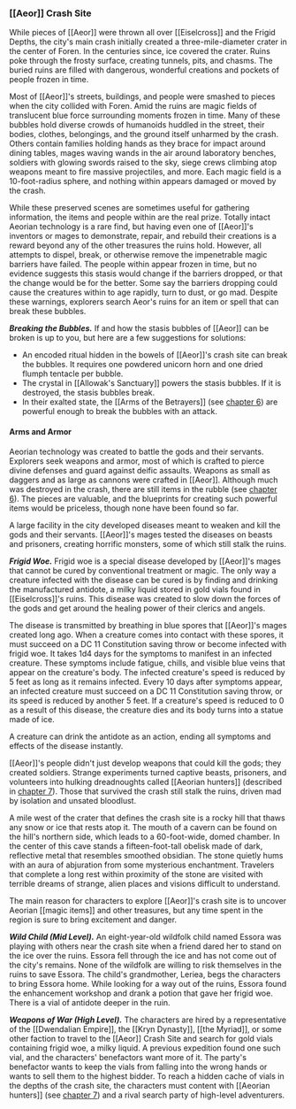 ### [[Aeor]] Crash Site

While pieces of [[Aeor]] were thrown all over [[Eiselcross]] and the Frigid Depths, the city's main crash initially created a three-mile-diameter crater in the center of Foren. In the centuries since, ice covered the crater. Ruins poke through the frosty surface, creating tunnels, pits, and chasms. The buried ruins are filled with dangerous, wonderful creations and pockets of people frozen in time.

Most of [[Aeor]]'s streets, buildings, and people were smashed to pieces when the city collided with Foren. Amid the ruins are magic fields of translucent blue force surrounding moments frozen in time. Many of these bubbles hold diverse crowds of humanoids huddled in the street, their bodies, clothes, belongings, and the ground itself unharmed by the crash. Others contain families holding hands as they brace for impact around dining tables, mages waving wands in the air around laboratory benches, soldiers with glowing swords raised to the sky, siege crews climbing atop weapons meant to fire massive projectiles, and more. Each magic field is a 10-foot-radius sphere, and nothing within appears damaged or moved by the crash.

While these preserved scenes are sometimes useful for gathering information, the items and people within are the real prize. Totally intact Aeorian technology is a rare find, but having even one of [[Aeor]]'s inventors or mages to demonstrate, repair, and rebuild their creations is a reward beyond any of the other treasures the ruins hold. However, all attempts to dispel, break, or otherwise remove the impenetrable magic barriers have failed. The people within appear frozen in time, but no evidence suggests this stasis would change if the barriers dropped, or that the change would be for the better. Some say the barriers dropping could cause the creatures within to age rapidly, turn to dust, or go mad. Despite these warnings, explorers search Aeor's ruins for an item or spell that can break these bubbles.

_**Breaking the Bubbles.**_ If and how the stasis bubbles of [[Aeor]] can be broken is up to you, but here are a few suggestions for solutions:

-   An encoded ritual hidden in the bowels of [[Aeor]]'s crash site can break the bubbles. It requires one powdered unicorn horn and one dried flumph tentacle per bubble.
-   The crystal in [[Allowak's Sanctuary]] powers the stasis bubbles. If it is destroyed, the stasis bubbles break.
-   In their exalted state, the [[Arms of the Betrayers]] (see [chapter 6](https://www.dndbeyond.com/sources/egtw/[[wildemount]]-treasures#ArmsoftheBetrayers "chapter 6")) are powerful enough to break the bubbles with an attack.

#### Arms and Armor

Aeorian technology was created to battle the gods and their servants. Explorers seek weapons and armor, most of which is crafted to pierce divine defenses and guard against deific assaults. Weapons as small as daggers and as large as cannons were crafted in [[Aeor]]. Although much was destroyed in the crash, there are still items in the rubble (see [chapter 6](https://www.dndbeyond.com/sources/egtw/[[wildemount]]-treasures "chapter 6")). The pieces are valuable, and the blueprints for creating such powerful items would be priceless, though none have been found so far.

A large facility in the city developed diseases meant to weaken and kill the gods and their servants. [[Aeor]]'s mages tested the diseases on beasts and prisoners, creating horrific monsters, some of which still stalk the ruins.

_**Frigid Woe.**_ Frigid woe is a special disease developed by [[Aeor]]'s mages that cannot be cured by conventional treatment or magic. The only way a creature infected with the disease can be cured is by finding and drinking the manufactured antidote, a milky liquid stored in gold vials found in [[Eiselcross]]'s ruins. This disease was created to slow down the forces of the gods and get around the healing power of their clerics and angels.

The disease is transmitted by breathing in blue spores that [[Aeor]]'s mages created long ago. When a creature comes into contact with these spores, it must succeed on a DC 11 Constitution saving throw or become infected with frigid woe. It takes 1d4 days for the symptoms to manifest in an infected creature. These symptoms include fatigue, chills, and visible blue veins that appear on the creature's body. The infected creature's speed is reduced by 5 feet as long as it remains infected. Every 10 days after symptoms appear, an infected creature must succeed on a DC 11 Constitution saving throw, or its speed is reduced by another 5 feet. If a creature's speed is reduced to 0 as a result of this disease, the creature dies and its body turns into a statue made of ice.

A creature can drink the antidote as an action, ending all symptoms and effects of the disease instantly.

[[Aeor]]'s people didn't just develop weapons that could kill the gods; they created soldiers. Strange experiments turned captive beasts, prisoners, and volunteers into hulking dreadnoughts called [[Aeorian hunters]] (described in [chapter 7](https://www.dndbeyond.com/sources/egtw/[[wildemount]]-bestiary#AeorianHunters "chapter 7")). Those that survived the crash still stalk the ruins, driven mad by isolation and unsated bloodlust.

A mile west of the crater that defines the crash site is a rocky hill that thaws any snow or ice that rests atop it. The mouth of a cavern can be found on the hill's northern side, which leads to a 60-foot-wide, domed chamber. In the center of this cave stands a fifteen-foot-tall obelisk made of dark, reflective metal that resembles smoothed obsidian. The stone quietly hums with an aura of abjuration from some mysterious enchantment. Travelers that complete a long rest within proximity of the stone are visited with terrible dreams of strange, alien places and visions difficult to understand.

The main reason for characters to explore [[Aeor]]'s crash site is to uncover Aeorian [[magic items]] and other treasures, but any time spent in the region is sure to bring excitement and danger.

_**Wild Child (Mid Level).**_ An eight-year-old wildfolk child named Essora was playing with others near the crash site when a friend dared her to stand on the ice over the ruins. Essora fell through the ice and has not come out of the city's remains. None of the wildfolk are willing to risk themselves in the ruins to save Essora. The child's grandmother, Leriea, begs the characters to bring Essora home. While looking for a way out of the ruins, Essora found the enhancement workshop and drank a potion that gave her frigid woe. There is a vial of antidote deeper in the ruin.

_**Weapons of War (High Level).**_ The characters are hired by a representative of the [[Dwendalian Empire]], the [[Kryn Dynasty]], [[the Myriad]], or some other faction to travel to the [[Aeor]] Crash Site and search for gold vials containing frigid woe, a milky liquid. A previous expedition found one such vial, and the characters' benefactors want more of it. The party's benefactor wants to keep the vials from falling into the wrong hands or wants to sell them to the highest bidder. To reach a hidden cache of vials in the depths of the crash site, the characters must content with [[Aeorian hunters]] (see [chapter 7](https://www.dndbeyond.com/sources/egtw/[[wildemount]]-bestiary#AeorianHunters "chapter 7")) and a rival search party of high-level adventurers.